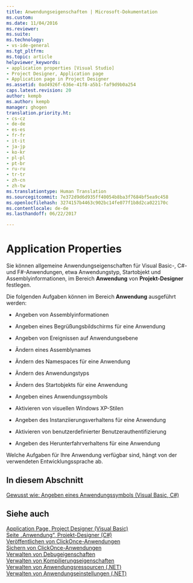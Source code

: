 ```yaml
---
title: Anwendungseigenschaften | Microsoft-Dokumentation
ms.custom: 
ms.date: 11/04/2016
ms.reviewer: 
ms.suite: 
ms.technology:
- vs-ide-general
ms.tgt_pltfrm: 
ms.topic: article
helpviewer_keywords:
- application properties [Visual Studio]
- Project Designer, Application page
- Application page in Project Designer
ms.assetid: 0ad4926f-636e-41f8-a5b1-faf9d9b0a254
caps.latest.revision: 20
author: kempb
ms.author: kempb
manager: ghogen
translation.priority.ht:
- cs-cz
- de-de
- es-es
- fr-fr
- it-it
- ja-jp
- ko-kr
- pl-pl
- pt-br
- ru-ru
- tr-tr
- zh-cn
- zh-tw
ms.translationtype: Human Translation
ms.sourcegitcommit: 7e372d9d6d935ff40054b8ba3f7684bf5ea9c458
ms.openlocfilehash: 3274157b4463c902bc14fe077f1b8d2ca022170c
ms.contentlocale: de-de
ms.lasthandoff: 06/22/2017

---
```

# <a name="application-properties"></a>Application Properties
Sie können allgemeine Anwendungseigenschaften für Visual Basic-, C#- und F#-Anwendungen, etwa Anwendungstyp, Startobjekt und Assemblyinformationen, im Bereich **Anwendung** von **Projekt-Designer** festlegen.  
  
 Die folgenden Aufgaben können im Bereich **Anwendung** ausgeführt werden:  
  
-   Angeben von Assemblyinformationen  
  
-   Angeben eines Begrüßungsbildschirms für eine Anwendung  
  
-   Angeben von Ereignissen auf Anwendungsebene  
  
-   Ändern eines Assemblynames  
  
-   Ändern des Namespaces für eine Anwendung  
  
-   Ändern des Anwendungstyps  
  
-   Ändern des Startobjekts für eine Anwendung  
  
-   Angeben eines Anwendungssymbols  
  
-   Aktivieren von visuellen Windows XP-Stilen  
  
-   Angeben des Instanziierungsverhaltens für eine Anwendung  
  
-   Aktivieren von benutzerdefinierter Benutzerauthentifizierung  
  
-   Angeben des Herunterfahrverhaltens für eine Anwendung  
  
 Welche Aufgaben für Ihre Anwendung verfügbar sind, hängt von der verwendeten Entwicklungssprache ab.  
  
## <a name="in-this-section"></a>In diesem Abschnitt  
 [Gewusst wie: Angeben eines Anwendungssymbols (Visual Basic, C#)](../ide/how-to-specify-an-application-icon-visual-basic-csharp.md)  
  
## <a name="see-also"></a>Siehe auch  
 [Application Page, Project Designer (Visual Basic)](../ide/reference/application-page-project-designer-visual-basic.md)   
 [Seite „Anwendung“, Projekt-Designer (C#)](../ide/reference/application-page-project-designer-csharp.md)   
 [Veröffentlichen von ClickOnce-Anwendungen](../deployment/publishing-clickonce-applications.md)   
 [Sichern von ClickOnce-Anwendungen](../deployment/securing-clickonce-applications.md)   
 [Verwalten von Debugeigenschaften](http://msdn.microsoft.com/en-us/92474d16-e7fe-4fac-9287-6bd6b3a7eb68)   
 [Verwalten von Kompilierungseigenschaften](http://msdn.microsoft.com/en-us/94308881-f10f-4caf-a729-f1028e596a2c)   
 [Verwalten von Anwendungsressourcen (.NET)](../ide/managing-application-resources-dotnet.md)   
 [Verwalten von Anwendungseinstellungen (.NET)](../ide/managing-application-settings-dotnet.md)
